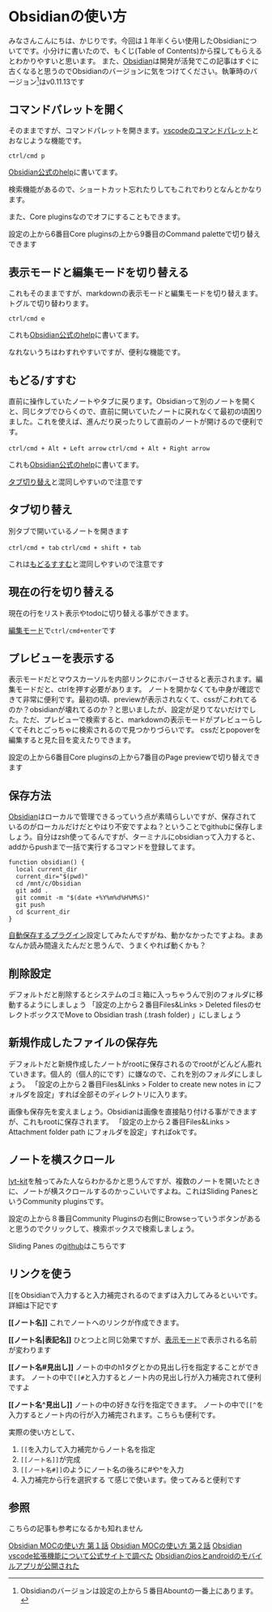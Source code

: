 # Obsidianの使い方

みなさんこんにちは、かじりです。今回は１年半くらい使用したObsidianについてです。小分けに書いたので、もくじ(Table of Contents)から探してもらえるとわかりやすいと思います。
また、[Obsidian](https://obsidian.md/)は開発が活発でこの記事はすぐに古くなると思うのでObsidianのバージョンに気をつけてください。執筆時のバージョン[^1]はv0.11.13です

[^1]: Obsidianのバージョンは設定の上から５番目Abountの一番上にあります。


## コマンドパレットを開く

そのままですが、コマンドパレットを開きます。[vscodeのコマンドパレット](https://code.visualstudio.com/docs/getstarted/userinterface#_command-palette)とおなじような機能です。

`ctrl/cmd p`

[Obsidian公式のhelp](https://help.obsidian.md/How+to/Keyboard+shortcuts)に書いてます。

検索機能があるので、ショートカット忘れたりしてもこれでわりとなんとかなります。

また、Core pluginsなのでオフにすることもできます。

設定の上から6番目Core pluginsの上から9番目のCommand paletteで切り替えできます

## 表示モードと編集モードを切り替える

これもそのままですが、markdownの表示モードと編集モードを切り替えます。トグルで切り替わります。

`ctrl/cmd e`

これも[Obsidian公式のhelp](https://help.obsidian.md/How+to/Keyboard+shortcuts)に書いてます。

なれないうちはわすれやすいですが、便利な機能です。

## もどる/すすむ

直前に操作していたノートやタブに戻ります。Obsidianって別のノートを開くと、同じタブでひらくので、直前に開いていたノートに戻れなくて最初の頃困りました。これを使えば、進んだり戻ったりして直前のノートが開けるので便利です。

`ctrl/cmd + Alt + Left arrow`
`ctrl/cmd + Alt + Right arrow`

これも[Obsidian公式のhelp](https://help.obsidian.md/How+to/Keyboard+shortcuts)に書いてます。

[タブ切り替え](/obsidian-usage-2021#%E3%82%BF%E3%83%96%E5%88%87%E3%82%8A%E6%9B%BF%E3%81%88)と混同しやすいので注意です

## タブ切り替え

別タブで開いているノートを開きます

`ctrl/cmd + tab`
`ctrl/cmd + shift + tab`

これは[もどるすすむ](/obsidian-usage-2021#%E3%82%82%E3%81%A9%E3%82%8B%E3%81%99%E3%81%99%E3%82%80)と混同しやすいので注意です

## 現在の行を切り替える

現在の行をリスト表示やtodoに切り替える事ができます。

[編集モード](/obsidian-usage-2021#%E8%A1%A8%E7%A4%BA%E3%83%A2%E3%83%BC%E3%83%89%E3%81%A8%E7%B7%A8%E9%9B%86%E3%83%A2%E3%83%BC%E3%83%89%E3%82%92%E5%88%87%E3%82%8A%E6%9B%BF%E3%81%88%E3%82%8B)で`ctrl/cmd+enter`です

## プレビューを表示する

表示モードだとマウスカーソルを内部リンクにホバーさせると表示されます。編集モードだと、ctrlを押す必要があります。
ノートを開かなくても中身が確認できて非常に便利です。最初の頃、previewが表示されなくて、cssがこわれてるのか？obsidianが壊れてるのか？と思いましたが、設定が足りてないだけでした。ただ、プレビューで検索すると、markdownの表示モードがプレビューらしくてそれとごっちゃに検索されるので見つかりづらいです。
cssだとpopoverを編集すると見た目を変えたりできます。

設定の上から6番目Core pluginsの上から7番目のPage previewで切り替えできます

## 保存方法

[Obsidian](https://obsidian.md/)はローカルで管理できるっていう点が素晴らしいですが、保存されているのがローカルだけだとやはり不安ですよね？ということでgithubに保存しましょう。自分はzsh使ってるんですが、ターミナルにobsidianって入力すると、addからpushまで一括で実行するコマンドを登録してます。

```
function obsidian() {
  local current_dir
  current_dir="$(pwd)"
  cd /mnt/c/Obsidian
  git add .
  git commit -m "$(date +%Y%m%d%H%M%S)"
  git push
  cd $current_dir
}
```

[自動保存するプラグイン](https://github.com/denolehov/obsidian-git)設定してみたんですがね、動かなかったですよね。まあなんか読み間違えたんだと思うんで、うまくやれば動くかも？

## 削除設定

デフォルトだと削除するとシステムのゴミ箱に入っちゃうんで別のフォルダに移動するようにしましょう
「設定の上から２番目Files&Links > Deleted filesのセレクトボックスでMove to Obsidian trash (.trash folder) 」にしましょう

## 新規作成したファイルの保存先

デフォルトだと新規作成したノートがrootに保存されるのでrootがどんどん膨れていきます。個人的（個人的にです）に嫌なので、これを別のフォルダにしましょう。
「設定の上から２番目Files&Links > Folder to create new notes in  にフォルダを設定」すれば全部そのディレクトリに入ります。

画像も保存先を変えましょう。Obsidianは画像を直接貼り付ける事ができますが、これもrootに保存されます。
「設定の上から２番目Files&Links > Attachment folder path にフォルダを設定」すればokです。

## ノートを横スクロール

[lyt-kit](https://publish.obsidian.md/lyt-kit/)を触ってみた人ならわかるかと思うんですが、複数のノートを開いたときに、ノートが横スクロールするのかっこいいですよね。これはSliding PanesというCommunity pluginsです。

設定の上から８番目Community Pluginsの右側にBrowseっていうボタンがあると思うのでクリックして、検索ボックスで検索しましょう。

Sliding Panes の[github](https://github.com/deathau/sliding-panes-obsidian)はこちらです

## リンクを使う

[[をObsidianで入力すると入力補完されるのでまずは入力してみるといいです。
詳細は下記です

**\[\[ノート名\]\]**
これでノートへのリンクが作成できます。

**\[\[ノート名|表記名\]\]**
ひとつ上と同じ効果ですが、[表示モード](/obsidian-usage-2021#%E8%A1%A8%E7%A4%BA%E3%83%A2%E3%83%BC%E3%83%89%E3%81%A8%E7%B7%A8%E9%9B%86%E3%83%A2%E3%83%BC%E3%83%89%E3%82%92%E5%88%87%E3%82%8A%E6%9B%BF%E3%81%88%E3%82%8B)で表示される名前が変わります

**\[\[ノート名#見出し\]\]**
ノートの中のh1タグとかの見出し行を指定することができます。
ノートの中で`[[#`と入力するとノート内の見出し行が入力補完されて便利ですよ

**\[\[ノート名^見出し\]\]**
ノートの中の好きな行を指定できます。
ノートの中で`[[^`を入力するとノート内の行が入力補完されます。こちらも便利です。

実際の使い方として、
1. `[[`を入力して入力補完からノート名を指定
2. `[[ノート名]]`が完成
3. `[[ノート名#]]`のようにノート名の後ろに#や^を入力
4. 入力補完から行を選択する
て感じで使います。使ってみると便利です

## 参照

こちらの記事も参考になるかも知れません

<a is="my-link" href="(/obsidian-moc-usage-2021)">Obsidian MOCの使い方 第１話</a> 
<a is="my-link" href="(/obsidian-moc-usage-part-2-2021)">Obsidian MOCの使い方 第２話</a> 
<a is="my-link" href="(/obsidian-vscode-extension)">Obsidian vscode拡張機能について公式サイトで調べた</a> 
<a is="my-link" href="(/obsidian-ios-android-mobile-app)">Obsidianのiosとandroidのモバイルアプリが公開された</a> 